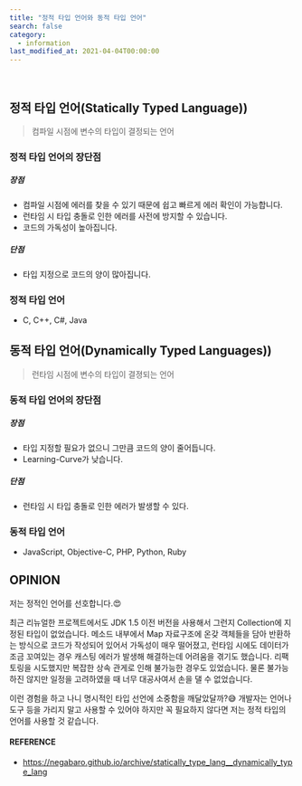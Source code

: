 ```yaml
---
title: "정적 타입 언어와 동적 타입 언어"
search: false
category:
  - information
last_modified_at: 2021-04-04T00:00:00
---
```


<br>

## 정적 타입 언어(Statically Typed Language))

> 컴파일 시점에 변수의 타입이 결정되는 언어

### 정적 타입 언어의 장단점
##### 장점
- 컴파일 시점에 에러를 찾을 수 있기 때문에 쉽고 빠르게 에러 확인이 가능합니다.
- 런타임 시 타입 충돌로 인한 에러를 사전에 방지할 수 있습니다. 
- 코드의 가독성이 높아집니다.

##### 단점
- 타입 지정으로 코드의 양이 많아집니다.

### 정적 타입 언어
- C, C++, C#, Java

## 동적 타입 언어(Dynamically Typed Languages))

> 런타임 시점에 변수의 타입이 결졍되는 언어

### 동적 타입 언어의 장단점
##### 장점
- 타입 지정할 필요가 없으니 그만큼 코드의 양이 줄어듭니다.
- Learning-Curve가 낮습니다.

##### 단점
- 런타임 시 타입 충돌로 인한 에러가 발생할 수 있다. 

### 동적 타입 언어
- JavaScript, Objective-C, PHP, Python, Ruby

## OPINION
저는 정적인 언어를 선호합니다.😍 

최근 리뉴얼한 프로젝트에서도 JDK 1.5 이전 버전을 사용해서 그런지 Collection에 지정된 타입이 없었습니다. 
메소드 내부에서 Map 자료구조에 온갖 객체들을 담아 반환하는 방식으로 코드가 작성되어 있어서 가독성이 매우 떨어졌고, 
런타임 시에도 데이터가 조금 꼬여있는 경우 캐스팅 에러가 발생해 해결하는데 어려움을 겪기도 했습니다. 
리팩토링을 시도했지만 복잡한 상속 관게로 인해 불가능한 경우도 있었습니다. 
물론 불가능하진 않지만 일정을 고려하였을 때 너무 대공사여서 손을 댈 수 없었습니다. 

이런 경험을 하고 나니 명시적인 타입 선언에 소중함을 깨달았달까?😅 
개발자는 언어나 도구 등을 가리지 말고 사용할 수 있어야 하지만 꼭 필요하지 않다면 저는 정적 타입의 언어를 사용할 것 같습니다. 

#### REFERENCE
- <https://negabaro.github.io/archive/statically_type_lang__dynamically_type_lang>